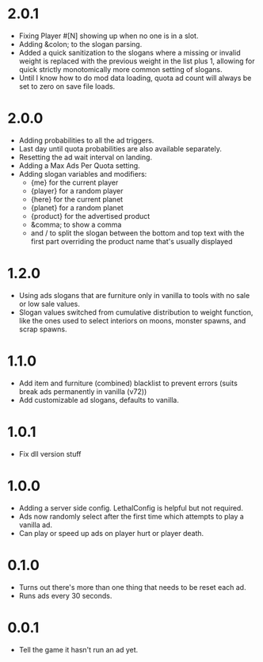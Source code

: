 # 2.0.1

- Fixing Player #[N] showing up when no one is in a slot.
- Adding \&colon; to the slogan parsing.
- Added a quick sanitization to the slogans where a missing or invalid weight is replaced with the previous weight in the list plus 1, allowing for quick strictly monotomically more common setting of slogans.
- Until I know how to do mod data loading, quota ad count will always be set to zero on save file loads.

# 2.0.0

- Adding probabilities to all the ad triggers.
- Last day until quota probabilities are also available separately.
- Resetting the ad wait interval on landing.
- Adding a Max Ads Per Quota setting.
- Adding slogan variables and modifiers:
  - {me} for the current player
  - {player} for a random player
  - {here} for the current planet
  - {planet} for a random planet
  - {product} for the advertised product
  - \&comma; to show a comma
  - and / to split the slogan between the bottom and top text with the first part overriding the product name that's usually displayed

# 1.2.0

- Using ads slogans that are furniture only in vanilla to tools with no sale or low sale values.
- Slogan values switched from cumulative distribution to weight function, like the ones used to select interiors on moons, monster spawns, and scrap spawns.

# 1.1.0

- Add item and furniture (combined) blacklist to prevent errors (suits break ads permanently in vanilla (v72))
- Add customizable ad slogans, defaults to vanilla.

# 1.0.1

- Fix dll version stuff

# 1.0.0

- Adding a server side config. LethalConfig is helpful but not required.
- Ads now randomly select after the first time which attempts to play a vanilla ad.
- Can play or speed up ads on player hurt or player death.

# 0.1.0

- Turns out there's more than one thing that needs to be reset each ad.
- Runs ads every 30 seconds.

# 0.0.1

- Tell the game it hasn't run an ad yet.